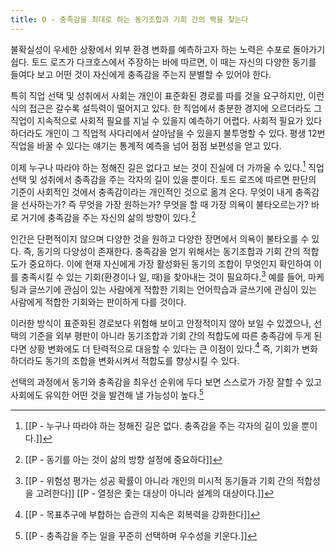```yaml
---
title: O - 충족감을 최대로 하는 동기조합과 기회 간의 짝을 찾는다
---
```


불확실성이 우세한 상황에서 외부 환경 변화를 예측하고자 하는 노력은 수포로 돌아가기 쉽다. 토드 로즈가 다크호스에서 주장하는 바에 따르면, 이 때는 자신의 다양한 동기를 들여다 보고 어떤 것이 자신에게 충족감을 주는지 분별할 수 있어야 한다. 

특히 직업 선택 및 성취에서 사회는 개인이 표준화된 경로를 따를 것을 요구하지만, 이런 식의 접근은 갈수록 설득력이 떨어지고 있다. 한 직업에서 충분한 경지에 오르더라도 그 직업이 지속적으로 사회적 필요를 지닐 수 있을지 예측하기 어렵다. 사회적 필요가 있다 하더라도 개인이 그 직업적 사다리에서 살아남을 수 있을지 불투명할 수 있다. 평생 12번 직업을 바꿀 수 있다는 얘기는 통계적 예측을 넘어 점점 보편성을 얻고 있다. 

이제 누구나 따라야 하는 정해진 길은 없다고 보는 것이 진실에 더 가까울 수 있다.[^1] 직업 선택 및 성취에서 충족감을 주는 각자의 길이 있을 뿐이다. 토드 로즈에 따르면 판단의 기준이 사회적인 것에서 충족감이라는 개인적인 것으로 옮겨 온다. 무엇이 내게 충족감을 선사하는가? 즉 무엇을 가장 원하는가? 무엇을 할 때 가장 의욕이 불타오르는가? 바로 거기에 충족감을 주는 자신의 삶의 방향이 있다.[^2]

인간은 단편적이지 않으며 다양한 것을 원하고 다양한 장면에서 의욕이 불타오를 수 있다. 즉, 동기의 다양성이 존재한다. 충족감을 얻기 위해서는 동기조합과 기회 간의 적합도가 중요하다. 이에 현재 자신에게 가장 활성화된 동기의 조합이 무엇인지 확인하여 이를 충족시킬 수 있는 기회(환경이나 일, 때)을 찾아내는 것이 필요하다.[^3] 예를 들어, 마케팅과 글쓰기에 관심이 있는 사람에게 적합한 기회는 언어학습과 글쓰기에 관심이 있는 사람에게 적합한 기회와는 판이하게 다를 것이다.  

이러한 방식이 표준화된 경로보다 위험해 보이고 안정적이지 않아 보일 수 있겠으나, 선택의 기준을 외부 평판이 아니라 동기조합과 기회 간의 적합도에 따른 충족감에 두게 된다면 상황 변화에도 더 탄력적으로 대응할 수 있다는 큰 이점이 있다.[^4] 즉, 기회가 변화하더라도 동기의 조합을 변화시켜서 적합도를 향상시킬 수 있다. 

선택의 과정에서 동기와 충족감을 최우선 순위에 두다 보면 스스로가 가장 잘할 수 있고 사회에도 유익한 어떤 것을 발견해 낼 가능성이 높다.[^5] 

[^1]:[[P - 누구나 따라야 하는 정해진 길은 없다. 충족감을 주는 각자의 길이 있을 뿐이다.]]
[^2]:[[P - 동기를 아는 것이 삶의 방향 설정에 중요하다]]
[^3]:[[P - 위험성 평가는 성공 확률이 아니라 개인의 미시적 동기들과 기회 간의 적합성을 고려한다]] [[P - 열정은 좇는 대상이 아니라 설계의 대상이다.]]
[^4]:[[P - 목표추구에 부합하는 습관의 지속은 회복력을 강화한다]]
[^5]:[[P - 충족감을 주는 일을 꾸준히 선택하며 우수성을 키운다.]] 